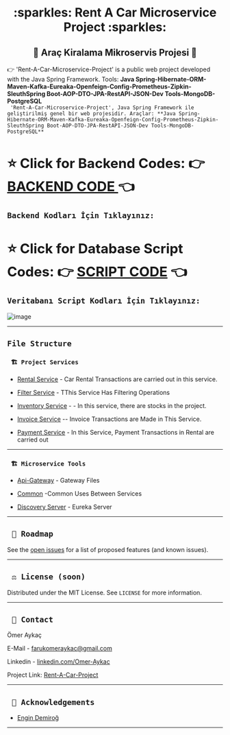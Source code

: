<div align="center"><h1> :sparkles: Rent A Car Microservice Project  :sparkles: </h1> </div>
<div align="center"><h2> 🚥 Araç Kiralama Mikroservis Projesi 🚥 </h2> </div>

:point_right:  'Rent-A-Car-Microservice-Project' is a public web project developed with the Java Spring Framework. Tools: **Java Spring-Hibernate-ORM-Maven-Kafka-Eureaka-Openfeign-Config-Prometheus-Zipkin-SleuthSpring Boot-AOP-DTO-JPA-RestAPI-JSON-Dev Tools-MongoDB-PostgreSQL**
<br/>
 ``` 'Rent-A-Car-Microservice-Project', Java Spring Framework ile geliştirilmiş genel bir web projesidir. Araçlar: **Java Spring-Hibernate-ORM-Maven-Kafka-Eureaka-Openfeign-Config-Prometheus-Zipkin-SleuthSpring Boot-AOP-DTO-JPA-RestAPI-JSON-Dev Tools-MongoDB-PostgreSQL**```
<br/>


<b><h2> :star: Click for Backend Codes: :point_right: <a href="https://github.com/TheAykac/Rent-A-Car-Microservice-Project/tree/main/MicroService">BACKEND CODE </a> :point_left: </h2></b> 
``` Backend Kodları İçin Tıklayınız: ```
<b><h2> :star: Click for Database Script Codes: :point_right: <a href="https://github.com/TheAykac/Rent-A-Car-Microservice-Project/blob/main/PostgreSql/Database-Script.txt">SCRIPT CODE</a> :point_left: </h2></b>
``` Veritabanı Script Kodları İçin Tıklayınız: ```
---
![image](https://user-images.githubusercontent.com/101461108/207581512-58f27355-0389-45e2-a867-afa7756642b3.png)

---
## `File Structure` 

### ` 🏗️ Project Services`
  
<ul>
        <li><a href="https://github.com/TheAykac/Rent-A-Car-Microservice-Project/tree/main/MicroService/rentalService">Rental Service</a> - Car Rental Transactions are carried out in this service.
            </ul>
            <ul>
        <li><a href="https://github.com/TheAykac/Rent-A-Car-Microservice-Project/tree/main/MicroService/filter-service">Filter Service</a> - TThis Service Has Filtering Operations
            </ul>
               <ul>
        <li><a href="https://github.com/TheAykac/Rent-A-Car-Microservice-Project/tree/main/MicroService/invertoryService">Inventory Service</a> - - In this service, there are stocks in the project.
            </ul>
               <ul>
        <li><a href="https://github.com/TheAykac/Rent-A-Car-Microservice-Project/tree/main/MicroService/invoice-service">Invoice Service</a> -- Invoice Transactions are Made in This Service.
            </ul>
               <ul>
        <li><a href="https://github.com/TheAykac/Rent-A-Car-Microservice-Project/tree/main/MicroService/payment-service">Payment Service</a> - In this Service, Payment Transactions in Rental are carried out
            </ul>
               
               
---
 
### ` 🏗️ Microservice Tools`
<ul>
        <li><a href="https://github.com/TheAykac/Rent-A-Car-Microservice-Project/tree/main/MicroService/apigateway">Api-Gateway</a> - Gateway Files
            </ul>
            <ul>
        <li><a href="https://github.com/TheAykac/Rent-A-Car-Microservice-Project/tree/main/MicroService/common">Common</a> -Common Uses Between Services
            </ul>
            <ul>
        <li><a href="https://github.com/TheAykac/Rent-A-Car-Microservice-Project/tree/main/MicroService/discovery-server">Discovery Server</a> - Eureka Server
            </ul>
 
---
 
 ## ` 🚧 Roadmap`
See the [open issues](https://github.com/TheAykac/Rent-A-Car-Microservice-Project/issues) for a list of proposed features (and known issues).

---
 


## ` ⚖️ License (soon)`

Distributed under the MIT License. See `LICENSE` for more information.

---

## ` 📧 Contact`

Ömer Aykaç 

E-Mail - [farukomeraykac@gmail.com](mailto:farukomeraykac@gmail.com)

Linkedin - [linkedin.com/Omer-Aykac](https://www.linkedin.com/in/omerfarukaykac/)

Project Link: [Rent-A-Car-Project](https://github.com/TheAykac/Rent-A-Car-Microservice-Project)

---

## ` 🙏 Acknowledgements`

- [Engin Demiroğ](https://www.linkedin.com/in/engindemirog/)

---
